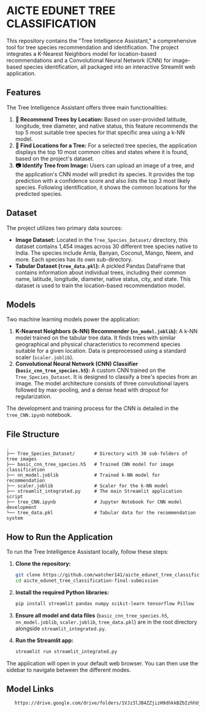 # AICTE EDUNET TREE CLASSIFICATION


This repository contains the "Tree Intelligence Assistant," a comprehensive tool for tree species recommendation and identification. The project integrates a K-Nearest Neighbors model for location-based recommendations and a Convolutional Neural Network (CNN) for image-based species identification, all packaged into an interactive Streamlit web application.

## Features

The Tree Intelligence Assistant offers three main functionalities:

1.  **🌲 Recommend Trees by Location:** Based on user-provided latitude, longitude, tree diameter, and native status, this feature recommends the top 5 most suitable tree species for that specific area using a k-NN model.
2.  **📍 Find Locations for a Tree:** For a selected tree species, the application displays the top 10 most common cities and states where it is found, based on the project's dataset.
3.  **📷 Identify Tree from Image:** Users can upload an image of a tree, and the application's CNN model will predict its species. It provides the top prediction with a confidence score and also lists the top 3 most likely species. Following identification, it shows the common locations for the predicted species.

## Dataset

The project utilizes two primary data sources:

*   **Image Dataset:** Located in the `Tree_Species_Dataset/` directory, this dataset contains 1,454 images across 30 different tree species native to India. The species include Amla, Banyan, Coconut, Mango, Neem, and more. Each species has its own sub-directory.
*   **Tabular Dataset (`tree_data.pkl`):** A pickled Pandas DataFrame that contains information about individual trees, including their common name, latitude, longitude, diameter, native status, city, and state. This dataset is used to train the location-based recommendation model.

## Models

Two machine learning models power the application:

1.  **K-Nearest Neighbors (k-NN) Recommender (`nn_model.joblib`):** A k-NN model trained on the tabular tree data. It finds trees with similar geographical and physical characteristics to recommend species suitable for a given location. Data is preprocessed using a standard scaler (`scaler.joblib`).
2.  **Convolutional Neural Network (CNN) Classifier (`basic_cnn_tree_species.h5`):** A custom CNN trained on the `Tree_Species_Dataset`. It is designed to classify a tree's species from an image. The model architecture consists of three convolutional layers followed by max-pooling, and a dense head with dropout for regularization.

The development and training process for the CNN is detailed in the `tree_CNN.ipynb` notebook.

## File Structure

```
.
├── Tree_Species_Dataset/       # Directory with 30 sub-folders of tree images
├── basic_cnn_tree_species.h5   # Trained CNN model for image classification
├── nn_model.joblib             # Trained k-NN model for recommendation
├── scaler.joblib               # Scaler for the k-NN model
├── streamlit_integrated.py     # The main Streamlit application script
├── tree_CNN.ipynb              # Jupyter Notebook for CNN model development
└── tree_data.pkl               # Tabular data for the recommendation system
```

## How to Run the Application

To run the Tree Intelligence Assistant locally, follow these steps:

1.  **Clone the repository:**
    ```bash
    git clone https://github.com/watcher141/aicte_edunet_tree_classification-final-submission.git
    cd aicte_edunet_tree_classification-final-submission
    ```

2.  **Install the required Python libraries:**
    ```bash
    pip install streamlit pandas numpy scikit-learn tensorflow Pillow
    ```
    
3.  **Ensure all model and data files** (`basic_cnn_tree_species.h5`, `nn_model.joblib`, `scaler.joblib`, `tree_data.pkl`) are in the root directory alongside `streamlit_integrated.py`.

4.  **Run the Streamlit app:**
    ```bash
    streamlit run streamlit_integrated.py
    ```

The application will open in your default web browser. You can then use the sidebar to navigate between the different modes.


## Model Links
```bash
   https://drive.google.com/drive/folders/1VJz3lJB4ZZjizH9dhkkBZbIzhhUjJmIt?usp=drive_link
```
